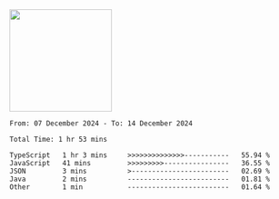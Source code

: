 <img height="180em" src="https://github-readme-stats-eight-theta.vercel.app/api?username=bkundev&show_icons=true&theme=radical&include_all_commits=true&count_private=true"/>
<!--START_SECTION:waka-->

```all_time
From: 07 December 2024 - To: 14 December 2024

Total Time: 1 hr 53 mins

TypeScript   1 hr 3 mins     >>>>>>>>>>>>>>-----------   55.94 %
JavaScript   41 mins         >>>>>>>>>----------------   36.55 %
JSON         3 mins          >------------------------   02.69 %
Java         2 mins          -------------------------   01.81 %
Other        1 min           -------------------------   01.64 %
```

<!--END_SECTION:waka-->